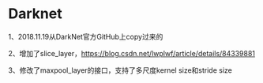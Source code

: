 # Darknet #

1、2018.11.19从DarkNet官方GitHub上copy过来的

2、增加了slice_layer，https://blog.csdn.net/lwplwf/article/details/84339881

3、修改了maxpool_layer的接口，支持了多尺度kernel size和stride size
